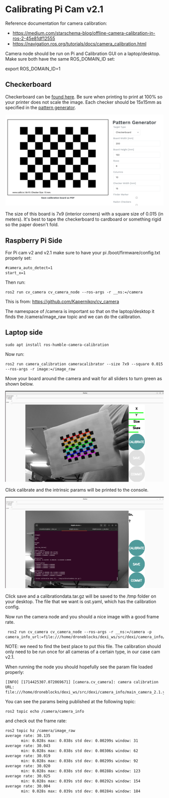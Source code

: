 # Calibrating Pi Cam v2.1

Reference documentation for camera calibration:
- https://medium.com/starschema-blog/offline-camera-calibration-in-ros-2-45e81df12555
- https://navigation.ros.org/tutorials/docs/camera_calibration.html

Camera node should be run on Pi and Calibration GUI on a laptop/desktop. Make sure both have the same ROS_DOMAIN_ID set:

export ROS_DOMAIN_ID=1

## Checkerboard
Checkerboard can be [found here](./assets/calib.io_checker_200x150_8x10_15.pdf). Be sure when printing to print at 100% so your printer does not scale the image. Each checker should be 15x15mm as specified in the [pattern generator](https://calib.io/pages/camera-calibration-pattern-generator).

![Sample checkerboard](./assets/pattern_generator.png)

The size of this board is 7x9 (interior corners) with a square size of 0.015 (in meters). It's best to tape the checkerboard to cardboard or something rigid so the paper doesn't fold.

## Raspberry Pi Side

For Pi cam v2 and v2.1 make sure to have your pi /boot/firmware/config.txt properly set:

```
#camera_auto_detect=1
start_x=1
```

Then run:

```
ros2 run cv_camera cv_camera_node --ros-args -r __ns:=/camera
```

This is from: https://github.com/Kapernikov/cv_camera

The namespace of /camera is important so that on the laptop/desktop it finds the /camera/image_raw topic and we can do the calibration.

## Laptop side

```
sudo apt install ros-humble-camera-calibration
```

Now run:

```
ros2 run camera_calibration cameracalibrator --size 7x9 --square 0.015 --ros-args -r image:=/image_raw
```

Move your board around the camera and wait for all sliders to turn green as shown below.

![GUI](./assets/gui_calibrate.png)

Click calibrate and the intrinsic params will be printed to the console.

![Calibration](./assets/gui_save.png)

Click save and a calibrationdata.tar.gz will be saved to the /tmp folder on your desktop. The file that we want is ost.yaml, which has the calibration config.

Now run the camera node and you should a nice image with a good frame rate.

```
 ros2 run cv_camera cv_camera_node --ros-args -r __ns:=/camera -p camera_info_url:=file:///home/droneblocks/dexi_ws/src/dexi/camera_info/main_camera_2.1.yaml
 ```

 NOTE: we need to find the best place to put this file. The calibration should only need to be run once for all cameras of a certain type, in our case cam v2.1.

 When running the node you should hopefully see the param file loaded properly:

 ```
 [INFO] [1714425307.072069671] [camera.cv_camera]: camera calibration URL: file:///home/droneblocks/dexi_ws/src/dexi/camera_info/main_camera_2.1.yaml
 ```

 You can see the params being published at the following topic:

 ```
 ros2 topic echo /camera/camera_info
 ```

 and check out the frame rate:

 ```
 ros2 topic hz /camera/image_raw
 average rate: 30.135
        min: 0.028s max: 0.038s std dev: 0.00299s window: 31
average rate: 30.043
        min: 0.028s max: 0.038s std dev: 0.00306s window: 62
average rate: 30.019
        min: 0.028s max: 0.038s std dev: 0.00299s window: 92
average rate: 30.020
        min: 0.028s max: 0.038s std dev: 0.00288s window: 123
average rate: 30.025
        min: 0.028s max: 0.039s std dev: 0.00292s window: 154
average rate: 30.004
        min: 0.028s max: 0.039s std dev: 0.00284s window: 184
```